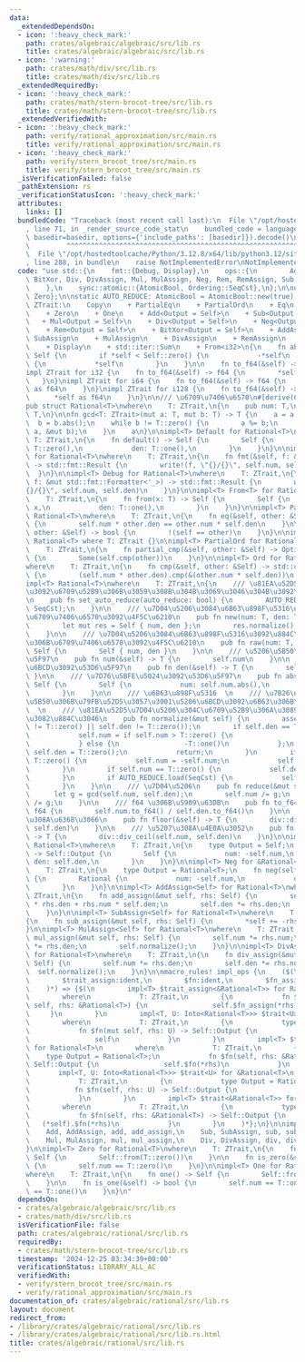 ```yaml
---
data:
  _extendedDependsOn:
  - icon: ':heavy_check_mark:'
    path: crates/algebraic/algebraic/src/lib.rs
    title: crates/algebraic/algebraic/src/lib.rs
  - icon: ':warning:'
    path: crates/math/div/src/lib.rs
    title: crates/math/div/src/lib.rs
  _extendedRequiredBy:
  - icon: ':heavy_check_mark:'
    path: crates/math/stern-brocot-tree/src/lib.rs
    title: crates/math/stern-brocot-tree/src/lib.rs
  _extendedVerifiedWith:
  - icon: ':heavy_check_mark:'
    path: verify/rational_approximation/src/main.rs
    title: verify/rational_approximation/src/main.rs
  - icon: ':heavy_check_mark:'
    path: verify/stern_brocot_tree/src/main.rs
    title: verify/stern_brocot_tree/src/main.rs
  _isVerificationFailed: false
  _pathExtension: rs
  _verificationStatusIcon: ':heavy_check_mark:'
  attributes:
    links: []
  bundledCode: "Traceback (most recent call last):\n  File \"/opt/hostedtoolcache/Python/3.12.8/x64/lib/python3.12/site-packages/onlinejudge_verify/documentation/build.py\"\
    , line 71, in _render_source_code_stat\n    bundled_code = language.bundle(stat.path,\
    \ basedir=basedir, options={'include_paths': [basedir]}).decode()\n          \
    \         ^^^^^^^^^^^^^^^^^^^^^^^^^^^^^^^^^^^^^^^^^^^^^^^^^^^^^^^^^^^^^^^^^^^^^^^^^^^^^^^^^\n\
    \  File \"/opt/hostedtoolcache/Python/3.12.8/x64/lib/python3.12/site-packages/onlinejudge_verify/languages/rust.py\"\
    , line 288, in bundle\n    raise NotImplementedError\nNotImplementedError\n"
  code: "use std::{\n    fmt::{Debug, Display},\n    ops::{\n        Add, AddAssign,\
    \ BitXor, Div, DivAssign, Mul, MulAssign, Neg, Rem, RemAssign, Sub, SubAssign,\n\
    \    },\n    sync::atomic::{AtomicBool, Ordering::SeqCst},\n};\n\nuse algebraic::{One,\
    \ Zero};\n\nstatic AUTO_REDUCE: AtomicBool = AtomicBool::new(true);\n\npub trait\
    \ ZTrait:\n    Copy\n    + PartialEq\n    + PartialOrd\n    + Eq\n    + Ord\n\
    \    + Zero\n    + One\n    + Add<Output = Self>\n    + Sub<Output = Self>\n \
    \   + Mul<Output = Self>\n    + Div<Output = Self>\n    + Neg<Output = Self>\n\
    \    + Rem<Output = Self>\n    + BitXor<Output = Self>\n    + AddAssign\n    +\
    \ SubAssign\n    + MulAssign\n    + DivAssign\n    + RemAssign\n    + Debug\n\
    \    + Display\n    + std::iter::Sum\n    + From<i32>\n{\n    fn abs(&self) ->\
    \ Self {\n        if *self < Self::zero() {\n            -*self\n        } else\
    \ {\n            *self\n        }\n    }\n\n    fn to_f64(&self) -> f64;\n}\n\n\
    impl ZTrait for i32 {\n    fn to_f64(&self) -> f64 {\n        *self as f64\n \
    \   }\n}\nimpl ZTrait for i64 {\n    fn to_f64(&self) -> f64 {\n        *self\
    \ as f64\n    }\n}\nimpl ZTrait for i128 {\n    fn to_f64(&self) -> f64 {\n  \
    \      *self as f64\n    }\n}\n\n/// \u6709\u7406\u6570\n#[derive(Clone, Copy)]\n\
    pub struct Rational<T>\nwhere\n    T: ZTrait,\n{\n    pub num: T,\n    pub den:\
    \ T,\n}\n\nfn gcd<T: ZTrait>(mut a: T, mut b: T) -> T {\n    a = a.abs();\n  \
    \  b = b.abs();\n    while b != T::zero() {\n        a %= b;\n        std::mem::swap(&mut\
    \ a, &mut b);\n    }\n    a\n}\n\nimpl<T> Default for Rational<T>\nwhere\n   \
    \ T: ZTrait,\n{\n    fn default() -> Self {\n        Self {\n            num:\
    \ T::zero(),\n            den: T::one(),\n        }\n    }\n}\n\nimpl<T> Display\
    \ for Rational<T>\nwhere\n    T: ZTrait,\n{\n    fn fmt(&self, f: &mut std::fmt::Formatter<'_>)\
    \ -> std::fmt::Result {\n        write!(f, \"{}/{}\", self.num, self.den)\n  \
    \  }\n}\n\nimpl<T> Debug for Rational<T>\nwhere\n    T: ZTrait,\n{\n    fn fmt(&self,\
    \ f: &mut std::fmt::Formatter<'_>) -> std::fmt::Result {\n        write!(f, \"\
    {}/{}\", self.num, self.den)\n    }\n}\n\nimpl<T> From<T> for Rational<T>\nwhere\n\
    \    T: ZTrait,\n{\n    fn from(x: T) -> Self {\n        Self {\n            num:\
    \ x,\n            den: T::one(),\n        }\n    }\n}\n\nimpl<T> PartialEq for\
    \ Rational<T>\nwhere\n    T: ZTrait,\n{\n    fn eq(&self, other: &Self) -> bool\
    \ {\n        self.num * other.den == other.num * self.den\n    }\n\n    fn ne(&self,\
    \ other: &Self) -> bool {\n        !(self == other)\n    }\n}\n\nimpl<T> Eq for\
    \ Rational<T> where T: ZTrait {}\n\nimpl<T> PartialOrd for Rational<T>\nwhere\n\
    \    T: ZTrait,\n{\n    fn partial_cmp(&self, other: &Self) -> Option<std::cmp::Ordering>\
    \ {\n        Some(self.cmp(other))\n    }\n}\n\nimpl<T> Ord for Rational<T>\n\
    where\n    T: ZTrait,\n{\n    fn cmp(&self, other: &Self) -> std::cmp::Ordering\
    \ {\n        (self.num * other.den).cmp(&(other.num * self.den))\n    }\n}\n\n\
    impl<T> Rational<T>\nwhere\n    T: ZTrait,\n{\n    /// \u81EA\u52D5\u7D04\u5206\
    \u3092\u6709\u52B9\u306B\u3059\u308B\u304B\u3069\u3046\u304B\u3092\u8A2D\u5B9A\
    \n    pub fn set_auto_reduce(auto_reduce: bool) {\n        AUTO_REDUCE.store(auto_reduce,\
    \ SeqCst);\n    }\n\n    /// \u7D04\u5206\u3084\u6B63\u898F\u5316\u3092\u884C\u3044\
    \u6709\u7406\u6570\u3092\u4F5C\u6210\n    pub fn new(num: T, den: T) -> Self {\n\
    \        let mut res = Self { num, den };\n        res.normalize();\n        res\n\
    \    }\n\n    /// \u7D04\u5206\u3084\u6B63\u898F\u5316\u3092\u884C\u308F\u305A\
    \u306B\u6709\u7406\u6570\u3092\u4F5C\u6210\n    pub fn raw(num: T, den: T) ->\
    \ Self {\n        Self { num, den }\n    }\n\n    /// \u5206\u5B50\u3092\u53D6\
    \u5F97\n    pub fn num(&self) -> T {\n        self.num\n    }\n\n    /// \u5206\
    \u6BCD\u3092\u53D6\u5F97\n    pub fn den(&self) -> T {\n        self.den\n   \
    \ }\n\n    /// \u7D76\u5BFE\u5024\u3092\u53D6\u5F97\n    pub fn abs(&self) ->\
    \ Self {\n        Self {\n            num: self.num.abs(),\n            den: self.den,\n\
    \        }\n    }\n\n    /// \u6B63\u898F\u5316  \n    /// \u7B26\u53F7\u3092\u5206\
    \u5B50\u306B\u79FB\u52D5\u3057\u3001\u5206\u6BCD\u3092\u6B63\u306B\u3059\u308B\
    \  \n    /// \u81EA\u52D5\u7D04\u5206\u304C\u6709\u52B9\u306A\u3089\u7D04\u5206\
    \u3082\u884C\u3046\n    pub fn normalize(&mut self) {\n        assert!(self.num\
    \ != T::zero() || self.den != T::zero());\n        if self.den == T::zero() {\n\
    \            self.num = if self.num > T::zero() {\n                T::one()\n\
    \            } else {\n                -T::one()\n            };\n           \
    \ self.den = T::zero();\n            return;\n        }\n        if self.den <\
    \ T::zero() {\n            self.num = -self.num;\n            self.den = -self.den;\n\
    \        }\n        if self.num == T::zero() {\n            self.den = T::one();\n\
    \        }\n        if AUTO_REDUCE.load(SeqCst) {\n            self.reduce();\n\
    \        }\n    }\n\n    /// \u7D04\u5206\n    pub fn reduce(&mut self) {\n  \
    \      let g = gcd(self.num, self.den);\n        self.num /= g;\n        self.den\
    \ /= g;\n    }\n\n    /// f64 \u306B\u5909\u63DB\n    pub fn to_f64(&self) ->\
    \ f64 {\n        self.num.to_f64() / self.den.to_f64()\n    }\n\n    /// \u5207\
    \u308A\u6368\u3066\n    pub fn floor(&self) -> T {\n        div::div_floor(self.num,\
    \ self.den)\n    }\n\n    /// \u5207\u308A\u4E0A\u3052\n    pub fn ceil(&self)\
    \ -> T {\n        div::div_ceil(self.num, self.den)\n    }\n}\n\nimpl<T> Neg for\
    \ Rational<T>\nwhere\n    T: ZTrait,\n{\n    type Output = Self;\n    fn neg(self)\
    \ -> Self::Output {\n        Self {\n            num: -self.num,\n           \
    \ den: self.den,\n        }\n    }\n}\n\nimpl<T> Neg for &Rational<T>\nwhere\n\
    \    T: ZTrait,\n{\n    type Output = Rational<T>;\n    fn neg(self) -> Self::Output\
    \ {\n        Rational {\n            num: -self.num,\n            den: self.den,\n\
    \        }\n    }\n}\n\nimpl<T> AddAssign<Self> for Rational<T>\nwhere\n    T:\
    \ ZTrait,\n{\n    fn add_assign(&mut self, rhs: Self) {\n        self.num = self.num\
    \ * rhs.den + rhs.num * self.den;\n        self.den *= rhs.den;\n        self.normalize();\n\
    \    }\n}\n\nimpl<T> SubAssign<Self> for Rational<T>\nwhere\n    T: ZTrait,\n\
    {\n    fn sub_assign(&mut self, rhs: Self) {\n        *self += -rhs;\n    }\n\
    }\n\nimpl<T> MulAssign<Self> for Rational<T>\nwhere\n    T: ZTrait,\n{\n    fn\
    \ mul_assign(&mut self, rhs: Self) {\n        self.num *= rhs.num;\n        self.den\
    \ *= rhs.den;\n        self.normalize();\n    }\n}\n\nimpl<T> DivAssign<Self>\
    \ for Rational<T>\nwhere\n    T: ZTrait,\n{\n    fn div_assign(&mut self, rhs:\
    \ Self) {\n        self.num *= rhs.den;\n        self.den *= rhs.num;\n      \
    \  self.normalize();\n    }\n}\n\nmacro_rules! impl_ops {\n    ($(\n        $trait:ident,\n\
    \        $trait_assign:ident,\n        $fn:ident,\n        $fn_assign:ident,\n\
    \    )*) => {$(\n        impl<T> $trait_assign<&Rational<T>> for Rational<T>\n\
    \        where\n            T: ZTrait,\n        {\n            fn $fn_assign(&mut\
    \ self, rhs: &Rational<T>) {\n                self.$fn_assign(*rhs);\n       \
    \     }\n        }\n        impl<T, U: Into<Rational<T>>> $trait<U> for Rational<T>\n\
    \        where\n            T: ZTrait,\n        {\n            type Output = Rational<T>;\n\
    \            fn $fn(mut self, rhs: U) -> Self::Output {\n                self.$fn_assign(rhs.into());\n\
    \                self\n            }\n        }\n        impl<T> $trait<&Rational<T>>\
    \ for Rational<T>\n        where\n            T: ZTrait,\n        {\n        \
    \    type Output = Rational<T>;\n            fn $fn(self, rhs: &Rational<T>) ->\
    \ Self::Output {\n                self.$fn(*rhs)\n            }\n        }\n \
    \       impl<T, U: Into<Rational<T>>> $trait<U> for &Rational<T>\n        where\n\
    \            T: ZTrait,\n        {\n            type Output = Rational<T>;\n \
    \           fn $fn(self, rhs: U) -> Self::Output {\n                (*self).$fn(rhs.into())\n\
    \            }\n        }\n        impl<T> $trait<&Rational<T>> for &Rational<T>\n\
    \        where\n            T: ZTrait,\n        {\n            type Output = Rational<T>;\n\
    \            fn $fn(self, rhs: &Rational<T>) -> Self::Output {\n             \
    \   (*self).$fn(*rhs)\n            }\n        }\n    )*};\n}\n\nimpl_ops! {\n\
    \    Add, AddAssign, add, add_assign,\n    Sub, SubAssign, sub, sub_assign,\n\
    \    Mul, MulAssign, mul, mul_assign,\n    Div, DivAssign, div, div_assign,\n\
    }\n\nimpl<T> Zero for Rational<T>\nwhere\n    T: ZTrait,\n{\n    fn zero() ->\
    \ Self {\n        Self::from(T::zero())\n    }\n\n    fn is_zero(&self) -> bool\
    \ {\n        self.num == T::zero()\n    }\n}\n\nimpl<T> One for Rational<T>\n\
    where\n    T: ZTrait,\n{\n    fn one() -> Self {\n        Self::from(T::one())\n\
    \    }\n\n    fn is_one(&self) -> bool {\n        self.num == T::one() && self.den\
    \ == T::one()\n    }\n}\n"
  dependsOn:
  - crates/algebraic/algebraic/src/lib.rs
  - crates/math/div/src/lib.rs
  isVerificationFile: false
  path: crates/algebraic/rational/src/lib.rs
  requiredBy:
  - crates/math/stern-brocot-tree/src/lib.rs
  timestamp: '2024-12-25 03:34:39+00:00'
  verificationStatus: LIBRARY_ALL_AC
  verifiedWith:
  - verify/stern_brocot_tree/src/main.rs
  - verify/rational_approximation/src/main.rs
documentation_of: crates/algebraic/rational/src/lib.rs
layout: document
redirect_from:
- /library/crates/algebraic/rational/src/lib.rs
- /library/crates/algebraic/rational/src/lib.rs.html
title: crates/algebraic/rational/src/lib.rs
---
```

